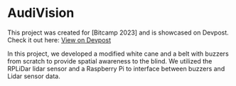 # AudiVision

This project was created for [Bitcamp 2023] and is showcased on Devpost.  
Check it out here: [View on Devpost]([https://devpost.com/your-project-link](https://devpost.com/your-project-link))

In this project, we developed a modified white cane and a belt with buzzers from scratch to provide spatial awareness to the blind. We utilized the RPLiDar lidar sensor and a Raspberry Pi to interface between buzzers and Lidar sensor data.
